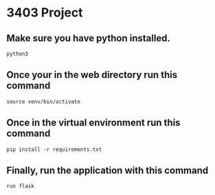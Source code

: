 # 3403 Project
## Make sure you have python installed.
```
python3
```
## Once your in the web directory run this command
```
source venv/bin/activate
```
## Once in the virtual environment run this command
```
pip install -r requirements.txt
```
## Finally, run the application with this command
```
run flask
```

